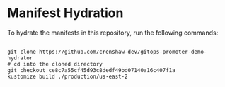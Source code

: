 
# Manifest Hydration

To hydrate the manifests in this repository, run the following commands:

```shell

git clone https://github.com/crenshaw-dev/gitops-promoter-demo-hydrator
# cd into the cloned directory
git checkout ce8c7a55cf45d93c8dedf49bd07140a16c407f1a
kustomize build ./production/us-east-2
```